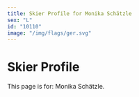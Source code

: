 ```yaml
---
title: Skier Profile for Monika Schätzle
sex: "L"
id: "10110"
image: "/img/flags/ger.svg" 
---
```


# Skier Profile

This page is for: Monika Schätzle.
    